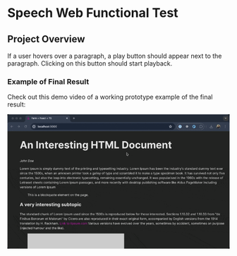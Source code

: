 # Speech Web Functional Test

## Project Overview

If a user hovers over a paragraph, a play button should appear next to the paragraph. Clicking on this button should start playback.

### Example of Final Result
Check out this demo video of a working prototype example of the final result:

![Example](demo.gif)
